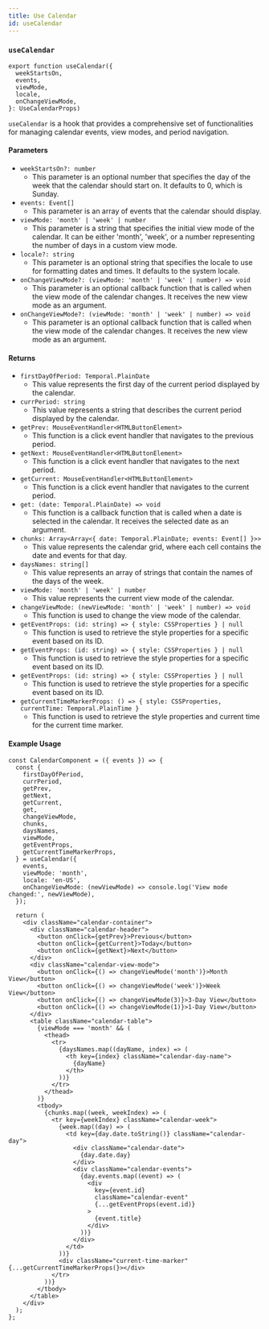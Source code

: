 ```yaml
---
title: Use Calendar
id: useCalendar
---
```


### `useCalendar`

```tsx
export function useCalendar({
  weekStartsOn,
  events,
  viewMode,
  locale,
  onChangeViewMode,
}: UseCalendarProps)
```

`useCalendar` is a hook that provides a comprehensive set of functionalities for managing calendar events, view modes, and period navigation.


#### Parameters

- `weekStartsOn?: number`
  - This parameter is an optional number that specifies the day of the week that the calendar should start on. It defaults to 0, which is Sunday.
- `events: Event[]`
  - This parameter is an array of events that the calendar should display.
- `viewMode: 'month' | 'week' | number`
  - This parameter is a string that specifies the initial view mode of the calendar. It can be either 'month', 'week', or a number representing the number of days in a custom view mode.
- `locale?: string`
  - This parameter is an optional string that specifies the locale to use for formatting dates and times. It defaults to the system locale.
- `onChangeViewMode?: (viewMode: 'month' | 'week' | number) => void`
  - This parameter is an optional callback function that is called when the view mode of the calendar changes. It receives the new view mode as an argument.
- `onChangeViewMode?: (viewMode: 'month' | 'week' | number) => void`
  - This parameter is an optional callback function that is called when the view mode of the calendar changes. It receives the new view mode as an argument.


#### Returns

- `firstDayOfPeriod: Temporal.PlainDate`
  - This value represents the first day of the current period displayed by the calendar.
- `currPeriod: string`
  - This value represents a string that describes the current period displayed by the calendar.
- `getPrev: MouseEventHandler<HTMLButtonElement>`
  - This function is a click event handler that navigates to the previous period.
- `getNext: MouseEventHandler<HTMLButtonElement>`
  - This function is a click event handler that navigates to the next period.
- `getCurrent: MouseEventHandler<HTMLButtonElement>`
  - This function is a click event handler that navigates to the current period.
- `get: (date: Temporal.PlainDate) => void`
  - This function is a callback function that is called when a date is selected in the calendar. It receives the selected date as an argument.
- `chunks: Array<Array<{ date: Temporal.PlainDate; events: Event[] }>>`
  - This value represents the calendar grid, where each cell contains the date and events for that day.
- `daysNames: string[]`
  - This value represents an array of strings that contain the names of the days of the week.
- `viewMode: 'month' | 'week' | number`
  - This value represents the current view mode of the calendar.
- `changeViewMode: (newViewMode: 'month' | 'week' | number) => void`
  - This function is used to change the view mode of the calendar.
- `getEventProps: (id: string) => { style: CSSProperties } | null`
  - This function is used to retrieve the style properties for a specific event based on its ID.
- `getEventProps: (id: string) => { style: CSSProperties } | null`
  - This function is used to retrieve the style properties for a specific event based on its ID.
- `getEventProps: (id: string) => { style: CSSProperties } | null`
  - This function is used to retrieve the style properties for a specific event based on its ID.
- `getCurrentTimeMarkerProps: () => { style: CSSProperties, currentTime: Temporal.PlainTime }`
  - This function is used to retrieve the style properties and current time for the current time marker.


#### Example Usage

```tsx
const CalendarComponent = ({ events }) => {
  const {
    firstDayOfPeriod,
    currPeriod,
    getPrev,
    getNext,
    getCurrent,
    get,
    changeViewMode,
    chunks,
    daysNames,
    viewMode,
    getEventProps,
    getCurrentTimeMarkerProps,
  } = useCalendar({
    events,
    viewMode: 'month',
    locale: 'en-US',
    onChangeViewMode: (newViewMode) => console.log('View mode changed:', newViewMode),
  });

  return (
    <div className="calendar-container">
      <div className="calendar-header">
        <button onClick={getPrev}>Previous</button>
        <button onClick={getCurrent}>Today</button>
        <button onClick={getNext}>Next</button>
      </div>
      <div className="calendar-view-mode">
        <button onClick={() => changeViewMode('month')}>Month View</button>
        <button onClick={() => changeViewMode('week')}>Week View</button>
        <button onClick={() => changeViewMode(3)}>3-Day View</button>
        <button onClick={() => changeViewMode(1)}>1-Day View</button>
      </div>
      <table className="calendar-table">
        {viewMode === 'month' && (
          <thead>
            <tr>
              {daysNames.map((dayName, index) => (
                <th key={index} className="calendar-day-name">
                  {dayName}
                </th>
              ))}
            </tr>
          </thead>
        )}
        <tbody>
          {chunks.map((week, weekIndex) => (
            <tr key={weekIndex} className="calendar-week">
              {week.map((day) => (
                <td key={day.date.toString()} className="calendar-day">
                  <div className="calendar-date">
                    {day.date.day}
                  </div>
                  <div className="calendar-events">
                    {day.events.map((event) => (
                      <div
                        key={event.id}
                        className="calendar-event"
                        {...getEventProps(event.id)}
                      >
                        {event.title}
                      </div>
                    ))}
                  </div>
                </td>
              ))}
              <div className="current-time-marker" {...getCurrentTimeMarkerProps(}></div>
            </tr>
          ))}
        </tbody>
      </table>
    </div>
  );
};
```
